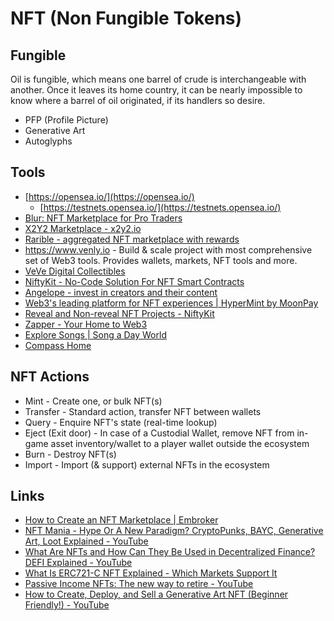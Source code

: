 # NFT (Non Fungible Tokens)

## Fungible

Oil is fungible, which means one barrel of crude is interchangeable with another. Once it leaves its home country, it can be nearly impossible to know where a barrel of oil originated, if its handlers so desire.

- PFP (Profile Picture)
- Generative Art
- Autoglyphs

## Tools

- [https://opensea.io/](https://opensea.io/)
  - [https://testnets.opensea.io/](https://testnets.opensea.io/)
- [Blur: NFT Marketplace for Pro Traders](https://blur.io/)
- [X2Y2 Marketplace - x2y2.io](https://x2y2.io/)
- [Rarible - aggregated NFT marketplace with rewards](https://rarible.com/)
- https://www.venly.io - Build & scale project with most comprehensive set of Web3 tools. Provides wallets, markets, NFT tools and more.
- [VeVe Digital Collectibles](https://www.veve.me/)
- [NiftyKit - No-Code Solution For NFT Smart Contracts](https://niftykit.com/)
- [Angelope - invest in creators and their content](https://www.angelope.io/)
- [Web3's leading platform for NFT experiences | HyperMint by MoonPay](https://hypermint.com/)
- [Reveal and Non-reveal NFT Projects - NiftyKit](https://niftykit.com/reveal-and-non-reveal-nft-projects/)
- [Zapper - Your Home to Web3](https://zapper.xyz/)
- [Explore Songs | Song a Day World](https://songaday.world/)
- [Compass Home](https://compass.art/)

## NFT Actions

- Mint - Create one, or bulk NFT(s)
- Transfer - Standard action, transfer NFT between wallets
- Query - Enquire NFT's state (real-time lookup)
- Eject (Exit door) - In case of a Custodial Wallet, remove NFT from in-game asset inventory/wallet to a player wallet outside the ecosystem
- Burn - Destroy NFT(s)
- Import - Import (& support) external NFTs in the ecosystem

## Links

- [How to Create an NFT Marketplace | Embroker](https://www.embroker.com/blog/how-to-create-an-nft-marketplace/)
- [NFT Mania - Hype Or A New Paradigm? CryptoPunks, BAYC, Generative Art, Loot Explained - YouTube](https://www.youtube.com/watch?v=WOxYlBTRncY)
- [What Are NFTs and How Can They Be Used in Decentralized Finance? DEFI Explained - YouTube](https://www.youtube.com/watch?v=Xdkkux6OxfM&ab_channel=Finematics)
- [What Is ERC721-C NFT Explained - Which Markets Support It](https://milkroad.com/guide/erc721-c)
- [Passive Income NFTs: The new way to retire - YouTube](https://www.youtube.com/watch?v=yVBsPIFTHYc)
- [How to Create, Deploy, and Sell a Generative Art NFT (Beginner Friendly!) - YouTube](https://www.youtube.com/watch?v=MKwWpZEuLTs)
